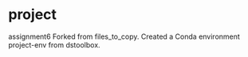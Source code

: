 # project
assignment6
Forked from files_to_copy. Created a Conda environment project-env from dstoolbox. 
